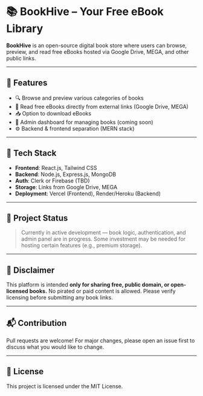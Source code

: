 # 📚 BookHive – Your Free eBook Library

**BookHive** is an open-source digital book store where users can browse, preview, and read free eBooks hosted via Google Drive, MEGA, and other public links.

---

## 🌟 Features

- 🔍 Browse and preview various categories of books
- 📖 Read free eBooks directly from external links (Google Drive, MEGA)
- 📥 Option to download eBooks
- 🔐 Admin dashboard for managing books (coming soon)
- ⚙️ Backend & frontend separation (MERN stack)

---

## 📁 Tech Stack

- **Frontend**: React.js, Tailwind CSS
- **Backend**: Node.js, Express.js, MongoDB
- **Auth**: Clerk or Firebase (TBD)
- **Storage**: Links from Google Drive, MEGA
- **Deployment**: Vercel (Frontend), Render/Heroku (Backend)

---

## 🚧 Project Status

> Currently in active development — book logic, authentication, and admin panel are in progress. Some investment may be needed for hosting certain features (e.g., premium storage).

---

## 📌 Disclaimer

This platform is intended **only for sharing free, public domain, or open-licensed books.** No pirated or paid content is allowed. Please verify licensing before submitting any book links.

---

## 📬 Contribution

Pull requests are welcome! For major changes, please open an issue first to discuss what you would like to change.

---

## 📄 License

This project is licensed under the MIT License.
